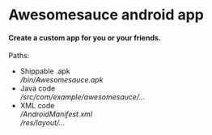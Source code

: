 Awesomesauce android app
========================

<h4>Create a custom app for you or your friends.</h4>


Paths:

<ul>

<li>Shippable .apk<br><em>/bin/Awesomesauce.apk</em></li>

<li>Java code<br><em>/src/com/example/awesomesauce/...</em></li>

<li>XML code<br><em>/AndroidManifest.xml</em><br><em>/res/layout/...</em></li>

</ul>

